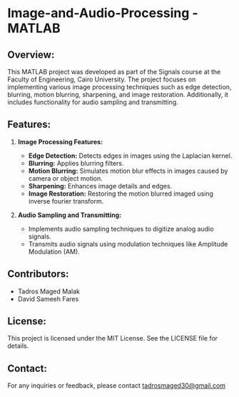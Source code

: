 # Image-and-Audio-Processing - MATLAB

## Overview:
This MATLAB project was developed as part of the Signals course at the Faculty of Engineering, Cairo University. The project focuses on implementing various image processing techniques such as edge detection, blurring, motion blurring, sharpening, and image restoration. Additionally, it includes functionality for audio sampling and transmitting.

## Features:
1. **Image Processing Features:**
    - **Edge Detection:** Detects edges in images using the Laplacian kernel.
    - **Blurring:** Applies blurring filters.
    - **Motion Blurring:** Simulates motion blur effects in images caused by camera or object motion.
    - **Sharpening:** Enhances image details and edges.
    - **Image Restoration:** Restoring the motion blurred imaged using inverse fourier transform.

2. **Audio Sampling and Transmitting:**
    - Implements audio sampling techniques to digitize analog audio signals.
    - Transmits audio signals using modulation techniques like Amplitude Modulation (AM).



## Contributors:
- Tadros Maged Malak
- David Sameeh Fares

## License:
This project is licensed under the MIT License. See the LICENSE file for details.

## Contact:
For any inquiries or feedback, please contact tadrosmaged30@gmail.com
